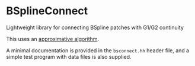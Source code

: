 # BSplineConnect
Lightweight library for connecting BSpline patches with G1/G2 continuity

This uses an [approximative algorithm](http://doi.org/10.1145/1839778.1839809).

A minimal documentation is provided in the `bsconnect.hh` header file, and a simple test program with data files is also supplied.
